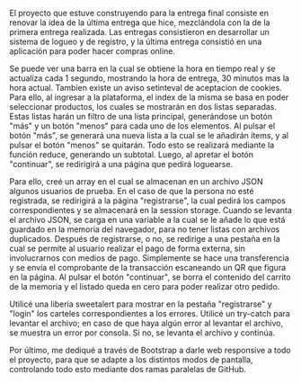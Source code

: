 El proyecto que estuve construyendo para la entrega final consiste en renovar la idea de la última entrega que hice, mezclándola con la de la primera entrega realizada. 
Las entregas consistieron en desarrollar un sistema de logueo y de registro, y la última entrega consistió en una aplicación para poder hacer compras online.

Se puede ver una barra en la cual se obtiene la hora en tiempo real y se actualiza cada 1 segundo, mostrando la hora de entrega, 30 minutos mas la hora actual.
Tambien existe un aviso setinteval de aceptacion de cookies.
Para ello, al ingresar a la plataforma, el index de la misma se basa en poder seleccionar productos, los cuales se mostrarán en dos listas separadas. 
Estas listas harán un filtro de una lista principal, generándose un botón "más" y un botón "menos" para cada uno de los elementos. Al pulsar el botón "más", se generará una nueva lista 
a la cual se le añadirán ítems, y al pulsar el botón "menos" se quitarán. Todo esto se realizará mediante la función reduce, generando un subtotal. 
Luego, al apretar el botón "continuar", se redirigirá a una página que pedirá loguearse.

Para ello, creé un array en el cual se almacenan en un archivo JSON algunos usuarios de prueba. En el caso de que la persona no esté registrada, se redirigirá a la página "registrarse", 
la cual pedirá los campos correspondientes y se almacenará en la session storage. Cuando se levanta el archivo JSON, se carga en una variable a la cual se le añade lo que está guardado en la memoria del navegador, 
para no tener listas con archivos duplicados. Después de registrarse, o no, se redirige a una pestaña en la cual se permite al usuario realizar el pago de forma externa, sin involucrarnos con medios de pago. 
Simplemente se hace una transferencia y se envía el comprobante de la transacción escaneando un QR que figura en la página. Al pulsar el botón "continuar", se borra el contenido del carrito de la memoria 
y el listado queda en cero para poder realizar otro pedido.

Utilicé una liberia sweetalert para mostrar en la pestaña "registrarse" y "login" los carteles correspondientes a los errores. Utilicé un try-catch para levantar el archivo; 
en caso de que haya algún error al levantar el archivo, se muestra un error por consola. Si no, se levanta el archivo y continúa.

Por último, me dediqué a través de  Bootstrap a darle web responsive a todo el proyecto, para que se adapte a los distintos modos de pantalla, controlando todo esto mediante dos ramas paralelas de GitHub.

